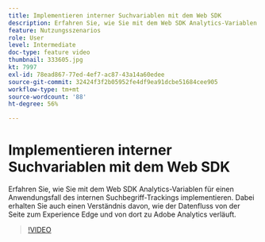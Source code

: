 ```yaml
---
title: Implementieren interner Suchvariablen mit dem Web SDK
description: Erfahren Sie, wie Sie mit dem Web SDK Analytics-Variablen für einen Anwendungsfall des internen Suchbegriff-Trackings implementieren. Dabei erhalten Sie auch einen Verständnis davon, wie der Datenfluss von der Seite zum Experience Edge und von dort zu Adobe Analytics verläuft.
feature: Nutzungsszenarios
role: User
level: Intermediate
doc-type: feature video
thumbnail: 333605.jpg
kt: 7997
exl-id: 78ead867-77ed-4ef7-ac87-43a14a60edee
source-git-commit: 32424f3f2b05952fe4df9ea91dcbe51684cee905
workflow-type: tm+mt
source-wordcount: '88'
ht-degree: 56%

---
```


# Implementieren interner Suchvariablen mit dem Web SDK

Erfahren Sie, wie Sie mit dem Web SDK Analytics-Variablen für einen Anwendungsfall des internen Suchbegriff-Trackings implementieren. Dabei erhalten Sie auch einen Verständnis davon, wie der Datenfluss von der Seite zum Experience Edge und von dort zu Adobe Analytics verläuft.

>[!VIDEO](https://video.tv.adobe.com/v/333605/?quality=12&learn=on)

